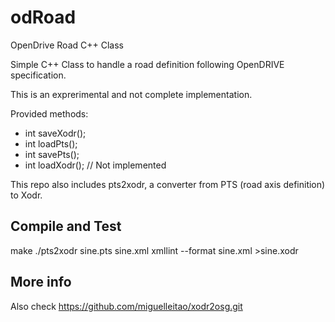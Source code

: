 # odRoad
OpenDrive Road C++ Class

Simple C++ Class to handle a road definition following OpenDRIVE specification.

This is an exprerimental and not complete implementation.

Provided methods:
  
*	int saveXodr();
*	int loadPts();
*	int savePts();
*	int loadXodr();        // Not implemented

This repo also includes pts2xodr, a converter from PTS (road axis definition) to Xodr.

## Compile and Test

make
./pts2xodr sine.pts sine.xml
xmllint --format sine.xml >sine.xodr

## More info
Also check https://github.com/miguelleitao/xodr2osg.git
